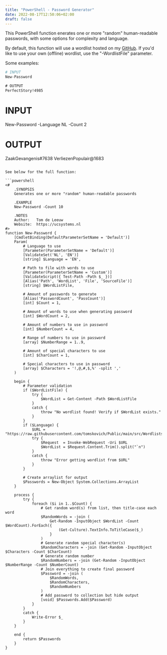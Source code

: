 ```yaml
---
title: "PowerShell - Password Generator"
date: 2022-08-17T12:50:06+02:00
draft: false
---
```


This PowerShell function enerates one or more "random" human-readable passwords, with some options for complexity and language.

By default, this function will use a wordlist hosted on my [GitHub](https://github.com/tomskovich/).
If you'd like to use your own (offline) wordlist, use the "-WordlistFile" parameter.

Some examples:

```powershell
# INPUT
New-Password
```
```txt
# OUTPUT
PerfectStory!4985
```

# INPUT
New-Password -Language NL -Count 2
# OUTPUT
ZaakGevangenis#7638
VerliezenPopulair@1683
```

See below for the full function:

```powershell
<#
    .SYNOPSIS
    Generates one or more "random" human-readable passwords

    .EXAMPLE
    New-Password -Count 10

    .NOTES
    Author:   Tom de Leeuw
    Website:  https://ucsystems.nl
#>
function New-Password {
    [CmdletBinding(DefaultParameterSetName = 'Default')]
    Param(
        # Language to use
        [Parameter(ParameterSetName = 'Default')]
        [ValidateSet('NL', 'EN')]
        [string] $Language = 'EN',

        # Path to file with words to use
        [Parameter(ParameterSetName = 'Custom')]
        [ValidateScript({ Test-Path -Path $_ })]
        [Alias('Path', 'WordList', 'File', 'SourceFile')]
        [string] $WordListFile,

        # Amount of passwords to generate
        [Alias('PasswordCount', 'PassCount')]
        [int] $Count = 1,
    
        # Amount of words to use when generating password
        [int] $WordCount = 2,
    
        # Amount of numbers to use in password
        [int] $NumberCount = 4,

        # Range of numbers to use in password
        [array] $NumberRange = 1..9,

        # Amount of special characters to use
        [int] $CharCount = 1,
        
        # Special characters to use in password
        [array] $Characters = '!,@,#,$,%' -split ','
    )

    begin {
        # Parameter validation
        if ($WordListFile) {
            try {
                $WordList = Get-Content -Path $WordListFile
            }
            catch {
                throw "No wordlist found! Verify if $WordList exists."
            }
        }
        if ($Language) {
            $URL = "https://raw.githubusercontent.com/tomskovich/Public/main/src/Wordlists/$($Language).txt"
            try {
                $Request  = Invoke-WebRequest -Uri $URL
                $WordList = $Request.Content.Trim().split("`n")
            }
            catch {
                throw "Error getting wordlist from $URL"
            }
        }

        # Create arraylist for output 
        $Passwords = New-Object System.Collections.ArrayList
    }

    process {
        try {
            foreach ($i in 1..$Count) {
                # Get random word(s) from list, then title-case each word
                $RandomWords = -join (
                    Get-Random -InputObject $WordList -Count $WordCount).ForEach({
                        (Get-Culture).TextInfo.ToTitleCase($_)
                    }
                )
                # Generate random special character(s)
                $RandomCharacters = -join (Get-Random -InputObject $Characters -Count $CharCount)
                # Generate random number
                $RandomNumbers = -join (Get-Random -InputObject $NumberRange -Count $NumberCount)
                # Join everything to create final password
                $Password = -join (
                    $RandomWords,
                    $RandomCharacters,
                    $RandomNumbers
                )
                # Add password to collection but hide output
                [void] $Passwords.Add($Password)
            }
        }
        catch {
            Write-Error $_
        }
    }

    end {
        return $Passwords
    }
}
```